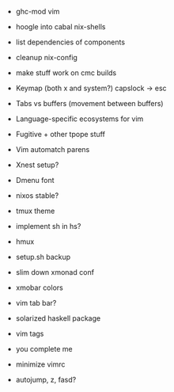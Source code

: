 *   ghc-mod vim
*   hoogle into cabal nix-shells

*   list dependencies of components
*   cleanup nix-config
*   make stuff work on cmc builds

*   Keymap (both x and system?) capslock -> esc
*   Tabs vs buffers (movement between buffers)
*   Language-specific ecosystems for vim
*   Fugitive + other tpope stuff
*   Vim automatch parens
*   Xnest setup?
*   Dmenu font
*   nixos stable?
*   tmux theme
*   implement sh in hs?
*   hmux
*   setup.sh backup
*   slim down xmonad conf
*   xmobar colors
*   vim tab bar?
*   solarized haskell package
*   vim tags
*   you complete me
*   minimize vimrc
*   autojump, z, fasd?
